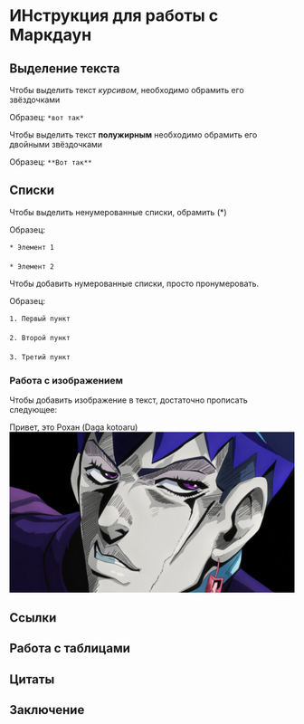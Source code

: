 # ИНструкция для работы с Маркдаун

## Выделение текста
Чтобы выделить текст *курсивом*, необходимо обрамить его звёздочками

Образец: `*вот так*`

Чтобы выделить текст **полужирным** необходимо обрамить его двойными звёздочками

Образец: `**Вот так**`

## Списки
Чтобы выделить ненумерованные списки, обрамить (*)

Образец:

 ``` sh
 * Элемент 1

 * Элемент 2
```
Чтобы добавить нумерованные списки, просто пронумеровать.

Образец:
```sh
1. Первый пункт

2. Второй пункт

3. Третий пункт
```
### Работа с изображением
Чтобы добавить изображение в текст, достаточно прописать следующее:

Привет, это Рохан (Daga kotoaru)
![](Rohan.jpg)
## Ссылки 

## Работа с таблицами 

## Цитаты

## Заключение